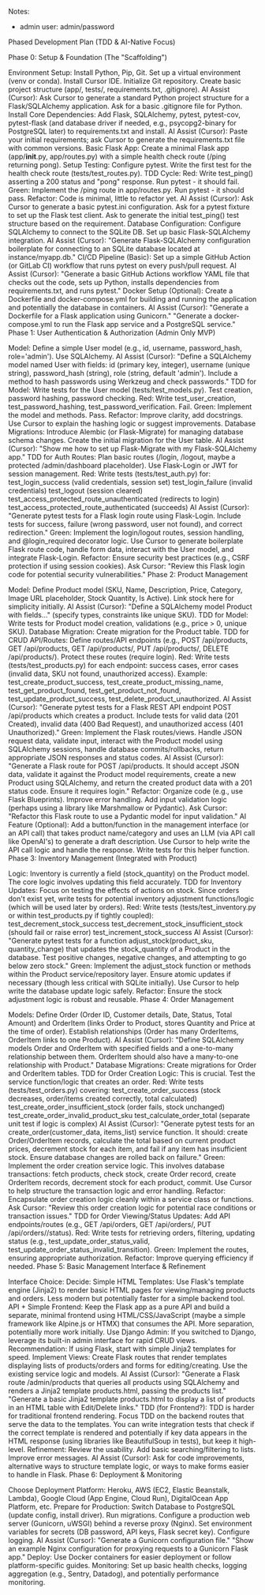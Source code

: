 Notes:
- admin user: admin/password


Phased Development Plan (TDD & AI-Native Focus)

Phase 0: Setup & Foundation (The "Scaffolding")

Environment Setup:
Install Python, Pip, Git.
Set up a virtual environment (venv or conda).
Install Cursor IDE.
Initialize Git repository.
Create basic project structure (app/, tests/, requirements.txt, .gitignore).
AI Assist (Cursor): Ask Cursor to generate a standard Python project structure for a Flask/SQLAlchemy application. Ask for a basic .gitignore file for Python.
Install Core Dependencies: Add Flask, SQLAlchemy, pytest, pytest-cov, pytest-flask (and database driver if needed, e.g., psycopg2-binary for PostgreSQL later) to requirements.txt and install.
AI Assist (Cursor): Paste your initial requirements; ask Cursor to generate the requirements.txt file with common versions.
Basic Flask App: Create a minimal Flask app (app/__init__.py, app/routes.py) with a simple health check route (/ping returning pong).
Setup Testing: Configure pytest. Write the first test for the health check route (tests/test_routes.py).
TDD Cycle:
Red: Write test_ping() asserting a 200 status and "pong" response. Run pytest - it should fail.
Green: Implement the /ping route in app/routes.py. Run pytest - it should pass.
Refactor: Code is minimal, little to refactor yet.
AI Assist (Cursor): Ask Cursor to generate a basic pytest.ini configuration. Ask for a pytest fixture to set up the Flask test client. Ask to generate the initial test_ping() test structure based on the requirement.
Database Configuration: Configure SQLAlchemy to connect to the SQLite DB. Set up basic Flask-SQLAlchemy integration.
AI Assist (Cursor): "Generate Flask-SQLAlchemy configuration boilerplate for connecting to an SQLite database located at instance/myapp.db."
CI/CD Pipeline (Basic): Set up a simple GitHub Action (or GitLab CI) workflow that runs pytest on every push/pull request.
AI Assist (Cursor): "Generate a basic GitHub Actions workflow YAML file that checks out the code, sets up Python, installs dependencies from requirements.txt, and runs pytest."
Docker Setup (Optional): Create a Dockerfile and docker-compose.yml for building and running the application and potentially the database in containers.
AI Assist (Cursor): "Generate a Dockerfile for a Flask application using Gunicorn." "Generate a docker-compose.yml to run the Flask app service and a PostgreSQL service."
Phase 1: User Authentication & Authorization (Admin Only MVP)

Model: Define a simple User model (e.g., id, username, password_hash, role='admin'). Use SQLAlchemy.
AI Assist (Cursor): "Define a SQLAlchemy model named User with fields: id (primary key, integer), username (unique string), password_hash (string), role (string, default 'admin'). Include a method to hash passwords using Werkzeug and check passwords."
TDD for Model: Write tests for the User model (tests/test_models.py). Test creation, password hashing, password checking.
Red: Write test_user_creation, test_password_hashing, test_password_verification. Fail.
Green: Implement the model and methods. Pass.
Refactor: Improve clarity, add docstrings. Use Cursor to explain the hashing logic or suggest improvements.
Database Migrations: Introduce Alembic (or Flask-Migrate) for managing database schema changes. Create the initial migration for the User table.
AI Assist (Cursor): "Show me how to set up Flask-Migrate with my Flask-SQLAlchemy app."
TDD for Auth Routes: Plan basic routes (/login, /logout, maybe a protected /admin/dashboard placeholder). Use Flask-Login or JWT for session management.
Red: Write tests (tests/test_auth.py) for:
test_login_success (valid credentials, session set)
test_login_failure (invalid credentials)
test_logout (session cleared)
test_access_protected_route_unauthenticated (redirects to login)
test_access_protected_route_authenticated (succeeds)
AI Assist (Cursor): "Generate pytest tests for a Flask login route using Flask-Login. Include tests for success, failure (wrong password, user not found), and correct redirection."
Green: Implement the login/logout routes, session handling, and @login_required decorator logic. Use Cursor to generate boilerplate Flask route code, handle form data, interact with the User model, and integrate Flask-Login.
Refactor: Ensure security best practices (e.g., CSRF protection if using session cookies). Ask Cursor: "Review this Flask login code for potential security vulnerabilities."
Phase 2: Product Management

Model: Define Product model (SKU, Name, Description, Price, Category, Image URL placeholder, Stock Quantity, Is Active). Link stock here for simplicity initially.
AI Assist (Cursor): "Define a SQLAlchemy model Product with fields..." (specify types, constraints like unique SKU).
TDD for Model: Write tests for Product model creation, validations (e.g., price > 0, unique SKU).
Database Migration: Create migration for the Product table.
TDD for CRUD API/Routes: Define routes/API endpoints (e.g., POST /api/products, GET /api/products, GET /api/products/<sku>, PUT /api/products/<sku>, DELETE /api/products/<sku>). Protect these routes (require login).
Red: Write tests (tests/test_products.py) for each endpoint: success cases, error cases (invalid data, SKU not found, unauthorized access).
Example: test_create_product_success, test_create_product_missing_name, test_get_product_found, test_get_product_not_found, test_update_product_success, test_delete_product_unauthorized.
AI Assist (Cursor): "Generate pytest tests for a Flask REST API endpoint POST /api/products which creates a product. Include tests for valid data (201 Created), invalid data (400 Bad Request), and unauthorized access (401 Unauthorized)."
Green: Implement the Flask routes/views. Handle JSON request data, validate input, interact with the Product model using SQLAlchemy sessions, handle database commits/rollbacks, return appropriate JSON responses and status codes.
AI Assist (Cursor): "Generate a Flask route for POST /api/products. It should accept JSON data, validate it against the Product model requirements, create a new Product using SQLAlchemy, and return the created product data with a 201 status code. Ensure it requires login."
Refactor: Organize code (e.g., use Flask Blueprints). Improve error handling. Add input validation logic (perhaps using a library like Marshmallow or Pydantic). Ask Cursor: "Refactor this Flask route to use a Pydantic model for input validation."
AI Feature (Optional): Add a button/function in the management interface (or an API call) that takes product name/category and uses an LLM (via API call like OpenAI's) to generate a draft description. Use Cursor to help write the API call logic and handle the response. Write tests for this helper function.
Phase 3: Inventory Management (Integrated with Product)

Logic: Inventory is currently a field (stock_quantity) on the Product model. The core logic involves updating this field accurately.
TDD for Inventory Updates: Focus on testing the effects of actions on stock. Since orders don't exist yet, write tests for potential inventory adjustment functions/logic (which will be used later by orders).
Red: Write tests (tests/test_inventory.py or within test_products.py if tightly coupled):
test_decrement_stock_success
test_decrement_stock_insufficient_stock (should fail or raise error)
test_increment_stock_success
AI Assist (Cursor): "Generate pytest tests for a function adjust_stock(product_sku, quantity_change) that updates the stock_quantity of a Product in the database. Test positive changes, negative changes, and attempting to go below zero stock."
Green: Implement the adjust_stock function or methods within the Product service/repository layer. Ensure atomic updates if necessary (though less critical with SQLite initially). Use Cursor to help write the database update logic safely.
Refactor: Ensure the stock adjustment logic is robust and reusable.
Phase 4: Order Management

Models: Define Order (Order ID, Customer details, Date, Status, Total Amount) and OrderItem (links Order to Product, stores Quantity and Price at the time of order). Establish relationships (Order has many OrderItems, OrderItem links to one Product).
AI Assist (Cursor): "Define SQLAlchemy models Order and OrderItem with specified fields and a one-to-many relationship between them. OrderItem should also have a many-to-one relationship with Product."
Database Migrations: Create migrations for Order and OrderItem tables.
TDD for Order Creation Logic: This is crucial. Test the service function/logic that creates an order.
Red: Write tests (tests/test_orders.py) covering:
test_create_order_success (stock decreases, order/items created correctly, total calculated)
test_create_order_insufficient_stock (order fails, stock unchanged)
test_create_order_invalid_product_sku
test_calculate_order_total (separate unit test if logic is complex)
AI Assist (Cursor): "Generate pytest tests for an create_order(customer_data, items_list) service function. It should: create Order/OrderItem records, calculate the total based on current product prices, decrement stock for each item, and fail if any item has insufficient stock. Ensure database changes are rolled back on failure."
Green: Implement the order creation service logic. This involves database transactions: fetch products, check stock, create Order record, create OrderItem records, decrement stock for each product, commit. Use Cursor to help structure the transaction logic and error handling.
Refactor: Encapsulate order creation logic cleanly within a service class or functions. Ask Cursor: "Review this order creation logic for potential race conditions or transaction issues."
TDD for Order Viewing/Status Updates: Add API endpoints/routes (e.g., GET /api/orders, GET /api/orders/<id>, PUT /api/orders/<id>/status).
Red: Write tests for retrieving orders, filtering, updating status (e.g., test_update_order_status_valid, test_update_order_status_invalid_transition).
Green: Implement the routes, ensuring appropriate authorization.
Refactor: Improve querying efficiency if needed.
Phase 5: Basic Management Interface & Refinement

Interface Choice: Decide:
Simple HTML Templates: Use Flask's template engine (Jinja2) to render basic HTML pages for viewing/managing products and orders. Less modern but potentially faster for a simple backend tool.
API + Simple Frontend: Keep the Flask app as a pure API and build a separate, minimal frontend using HTML/CSS/JavaScript (maybe a simple framework like Alpine.js or HTMX) that consumes the API. More separation, potentially more work initially.
Use Django Admin: If you switched to Django, leverage its built-in admin interface for rapid CRUD views.
Recommendation: If using Flask, start with simple Jinja2 templates for speed.
Implement Views: Create Flask routes that render templates displaying lists of products/orders and forms for editing/creating. Use the existing service logic and models.
AI Assist (Cursor): "Generate a Flask route /admin/products that queries all products using SQLAlchemy and renders a Jinja2 template products.html, passing the products list." "Generate a basic Jinja2 template products.html to display a list of products in an HTML table with Edit/Delete links."
TDD (for Frontend?): TDD is harder for traditional frontend rendering. Focus TDD on the backend routes that serve the data to the templates. You can write integration tests that check if the correct template is rendered and potentially if key data appears in the HTML response (using libraries like BeautifulSoup in tests), but keep it high-level.
Refinement: Review the usability. Add basic searching/filtering to lists. Improve error messages.
AI Assist (Cursor): Ask for code improvements, alternative ways to structure template logic, or ways to make forms easier to handle in Flask.
Phase 6: Deployment & Monitoring

Choose Deployment Platform: Heroku, AWS (EC2, Elastic Beanstalk, Lambda), Google Cloud (App Engine, Cloud Run), DigitalOcean App Platform, etc.
Prepare for Production:
Switch Database to PostgreSQL (update config, install driver). Run migrations.
Configure a production web server (Gunicorn, uWSGI) behind a reverse proxy (Nginx).
Set environment variables for secrets (DB password, API keys, Flask secret key).
Configure logging.
AI Assist (Cursor): "Generate a Gunicorn configuration file." "Show an example Nginx configuration for proxying requests to a Gunicorn Flask app."
Deploy: Use Docker containers for easier deployment or follow platform-specific guides.
Monitoring: Set up basic health checks, logging aggregation (e.g., Sentry, Datadog), and potentially performance monitoring.
